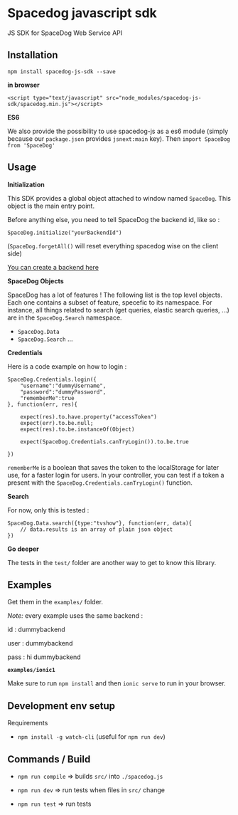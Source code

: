 # Spacedog javascript sdk

JS SDK for SpaceDog Web Service API

Installation
---

`npm install spacedog-js-sdk --save`

**in browser**

`<script type="text/javascript" src="node_modules/spacedog-js-sdk/spacedog.min.js"></script>`

**ES6**

We also provide the possibility to use spacedog-js as a es6 module (simply because our `package.json` provides `jsnext:main` key). Then `import SpaceDog from 'SpaceDog'`


Usage
---

**Initialization**

This SDK provides a global object attached to window named `SpaceDog`. This object is the main entry point.

Before anything else, you need to tell SpaceDog the backend id, like so :

`SpaceDog.initialize("yourBackendId")`

(`SpaceDog.forgetAll()` will reset everything spacedog wise on the client side)

[You can create a backend here](https://cockpit.spacedog.io/sign-up.html)

**SpaceDog Objects**

SpaceDog has a lot of features ! The following list is the top level objects. Each one contains a subset of feature, specefic to its namespace. For instance, all things related to search (get queries, elastic search queries, ...) are in the `SpaceDog.Search` namespace.

  - `SpaceDog.Data`
  - `SpaceDog.Search`
  ...

**Credentials**

Here is a code example on how to login :

    SpaceDog.Credentials.login({
        "username":"dummyUsername",
        "password":"dummyPassword",
        "rememberMe":true
    }, function(err, res){

        expect(res).to.have.property("accessToken")
        expect(err).to.be.null;
        expect(res).to.be.instanceOf(Object)

        expect(SpaceDog.Credentials.canTryLogin()).to.be.true

    })

`rememberMe` is a boolean that saves the token to the localStorage for later use, for a faster login for users. In your controller, you can test if a token a present with the `SpaceDog.Credentials.canTryLogin()` function.

**Search**

For now, only this is tested :

    SpaceDog.Data.search({type:"tvshow"}, function(err, data){
        // data.results is an array of plain json object
    })



**Go deeper**

The tests in the `test/` folder are another way to get to know this library.


Examples
---

Get them in the `examples/` folder.

*Note:* every example uses the same backend :

  id : dummybackend

  user : dummybackend

  pass : hi dummybackend

**`examples/ionic1`**

Make sure to run `npm install` and then `ionic serve` to run in your browser.

Development env setup
---

Requirements

- `npm install -g watch-cli` (useful for `npm run dev`)


Commands / Build
---

- `npm run compile` => builds `src/` into `./spacedog.js`

- `npm run dev` => run tests when files in `src/` change

- `npm run test` => run tests

